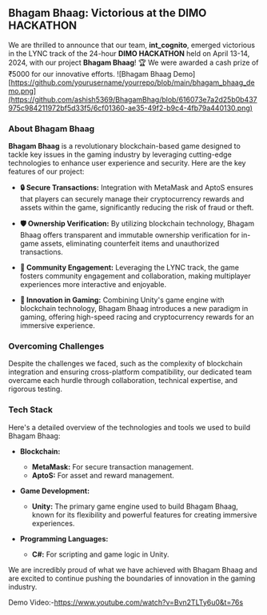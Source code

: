 ## Bhagam Bhaag: Victorious at the DIMO HACKATHON

We are thrilled to announce that our team, **int_cognito**, emerged victorious in the LYNC track of the 24-hour **DIMO HACKATHON** held on April 13-14, 2024, with our project **Bhagam Bhaag**! 🏆 We were awarded a cash prize of ₹5000 for our innovative efforts.
![Bhagam Bhaag Demo][https://github.com/yourusername/yourrepo/blob/main/bhagam_bhaag_demo.png](https://github.com/ashish5369/BhagamBhag/blob/616073e7a2d25b0b437975c984211972bf5d33f5/6cf01360-ae35-49f2-b9c4-4fb79a440130.png)
### About Bhagam Bhaag

**Bhagam Bhaag** is a revolutionary blockchain-based game designed to tackle key issues in the gaming industry by leveraging cutting-edge technologies to enhance user experience and security. Here are the key features of our project:

- **🔒 Secure Transactions:** Integration with MetaMask and AptoS ensures that players can securely manage their cryptocurrency rewards and assets within the game, significantly reducing the risk of fraud or theft.
  
- **🛡️ Ownership Verification:** By utilizing blockchain technology, Bhagam Bhaag offers transparent and immutable ownership verification for in-game assets, eliminating counterfeit items and unauthorized transactions.
  
- **🤝 Community Engagement:** Leveraging the LYNC track, the game fosters community engagement and collaboration, making multiplayer experiences more interactive and enjoyable.
  
- **🌟 Innovation in Gaming:** Combining Unity's game engine with blockchain technology, Bhagam Bhaag introduces a new paradigm in gaming, offering high-speed racing and cryptocurrency rewards for an immersive experience.

### Overcoming Challenges

Despite the challenges we faced, such as the complexity of blockchain integration and ensuring cross-platform compatibility, our dedicated team overcame each hurdle through collaboration, technical expertise, and rigorous testing.

### Tech Stack

Here's a detailed overview of the technologies and tools we used to build Bhagam Bhaag:

- **Blockchain:**
  - **MetaMask:** For secure transaction management.
  - **AptoS:** For asset and reward management.
  
- **Game Development:**
  - **Unity:** The primary game engine used to build Bhagam Bhaag, known for its flexibility and powerful features for creating immersive experiences.
  
- **Programming Languages:**
  - **C#:** For scripting and game logic in Unity.



We are incredibly proud of what we have achieved with Bhagam Bhaag and are excited to continue pushing the boundaries of innovation in the gaming industry.

Demo Video:-https://www.youtube.com/watch?v=Bvn2TLTy6u0&t=76s
